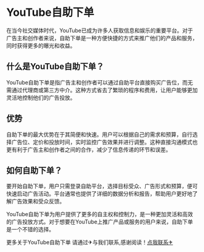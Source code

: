 # YouTube自助下单

在当今社交媒体时代，YouTube已成为许多人获取信息和娱乐的重要平台。对于广告主和创作者来说，自助下单是一种方便快捷的方式来推广他们的产品和服务，同时获得更多的曝光和收益。

## 什么是YouTube自助下单？

YouTube自助下单是指广告主和创作者可以通过自助平台直接购买广告位，而无需通过代理商或第三方中介。这种方式省去了繁琐的程序和费用，让用户能够更加灵活地控制他们的广告投放。

## 优势

自助下单的最大优势在于其简便和快速。用户可以根据自己的需求和预算，自行选择广告位、定价和投放时间，实时监控广告效果并进行调整。这种直接沟通模式也更有利于广告主和创作者之间的合作，减少了信息传递的环节和误差。

## 如何自助下单？

要开始自助下单，用户只需登录自助平台，选择目标受众、广告形式和预算，便可快速启动广告活动。平台通常也提供了详细的数据分析和报告，帮助用户更好地了解广告效果和受众反馈。

YouTube自助下单为用户提供了更多的自主权和控制力，是一种更加灵活和高效的广告投放方式。对于想要在YouTube上推广产品或服务的用户来说，自助下单是一个不错的选择。

更多关于YouTube自助下单 请通过✈与我们联系,感谢阅读！[点我联系✈](https://us.G208.com)